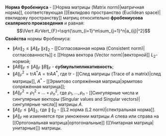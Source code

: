 **Норма Фробениуса** - [[Норма матрицы (Matrix norm)|матричная норма]], соответствующая [[Евклидово пространство (Euclidean space)|евклидову пространству]] матриц относительно **фробениусова скалярного произведения** и равная:$$\lVert A\rVert_{F}=\sqrt{\sum_{i=1}^m\sum_{j=1}^n|a_{ij}|^2}$$**Свойства** нормы Фробениуса:
- $\lVert Ax\rVert_2\leq\lVert A\rVert_F \ \lVert x\rVert_2$ - [[Согласованная норма (Consistent norm)|согласованность]] с [[Норма вектора (Vector norm)|векторной]] $L_2$-нормой;
- $\lVert AB\rVert_F\leq\lVert A\rVert_F \ \lVert B\rVert_F$ - **субмультипликативность**;
- $\lVert A\rVert_F^2=\text{tr}A^*A=\text{tr}AA^*$, где $\text{tr}$ - [[След матрицы (Trace of a matrix)|след матрицы]], $A^*$ - [[Эрмитово сопряжённая матрица|эрмитово сопряжённая матрица]];
- $\lVert A\rVert_F^2=\rho_1^2+\dots+\rho_n^2$, где $\rho_1,\dots,\rho_n$ - [[Сингулярные числа и сингулярные векторы (Singular values and Singular vectors)|сингулярные числа]] матрицы $A$.
- $\lVert A\rVert_F\leq\lVert A\rVert_2$, где $\lVert\cdot\rVert_2$ - [[L2 норма (L2 norm)|спектральная норма]].
- $\lVert A\rVert_F$ не изменяется при умножении матрицы $A$ слева или справа на [[Ортогональная матрица|ортогональные]] ([[Унитарная матрица|унитарные]]) матрицы.